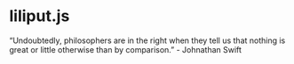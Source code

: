 liliput.js
==========

“Undoubtedly, philosophers are in the right when they tell us that nothing is great or little otherwise than by comparison.” - Johnathan Swift